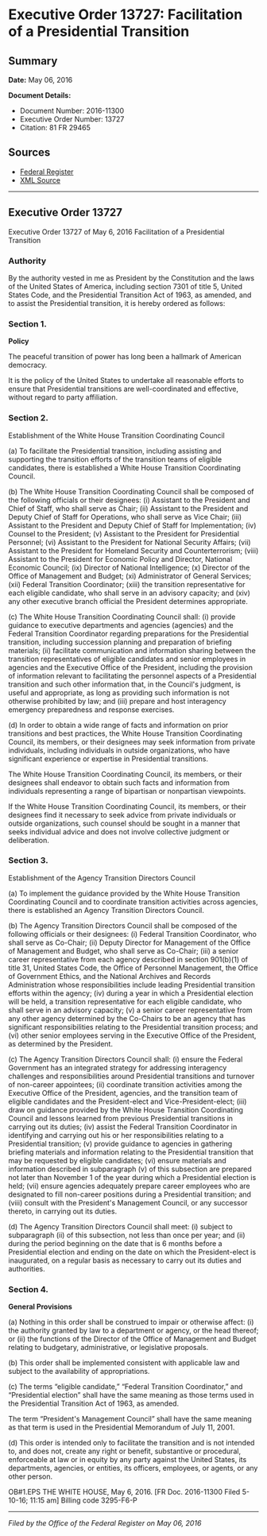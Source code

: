# Executive Order 13727: Facilitation of a Presidential Transition

## Summary

**Date:** May 06, 2016

**Document Details:**
- Document Number: 2016-11300
- Executive Order Number: 13727
- Citation: 81 FR 29465

## Sources
- [Federal Register](https://www.federalregister.gov/documents/2016/05/11/2016-11300/facilitation-of-a-presidential-transition)
- [XML Source](https://www.federalregister.gov/documents/full_text/xml/2016/05/11/2016-11300.xml)

---

## Executive Order 13727

Executive Order 13727 of May 6, 2016
Facilitation of a Presidential Transition
### Authority

By the authority vested in me as President by the Constitution and the laws of the United States of America, including section 7301 of title 5, United States Code, and the Presidential Transition Act of 1963, as amended, and to assist the Presidential transition, it is hereby ordered as follows:
### Section 1.

**Policy**

The peaceful transition of power has long been a hallmark of American democracy.

It is the policy of the United States to undertake all reasonable efforts to ensure that Presidential transitions are well-coordinated and effective, without regard to party affiliation.
### Section 2.

Establishment of the White House Transition Coordinating Council

(a) To facilitate the Presidential transition, including assisting and supporting the transition efforts of the transition teams of eligible candidates, there is established a White House Transition Coordinating Council.

(b) The White House Transition Coordinating Council shall be composed of the following officials or their designees:
    (i) Assistant to the President and Chief of Staff, who shall serve as Chair;
    (ii) Assistant to the President and Deputy Chief of Staff for Operations, who shall serve as Vice Chair;
    (iii) Assistant to the President and Deputy Chief of Staff for Implementation;
    (iv) Counsel to the President;
    (v) Assistant to the President for Presidential Personnel;
    (vi) Assistant to the President for National Security Affairs;
    (vii) Assistant to the President for Homeland Security and Counterterrorism;
    (viii) Assistant to the President for Economic Policy and Director, National Economic Council;
    (ix) Director of National Intelligence;
    (x) Director of the Office of Management and Budget;
    (xi) Administrator of General Services;
    (xii) Federal Transition Coordinator;
    (xiii) the transition representative for each eligible candidate, who shall serve in an advisory capacity; and
    (xiv) any other executive branch official the President determines appropriate.

(c) The White House Transition Coordinating Council shall:
    (i) provide guidance to executive departments and agencies (agencies) and the Federal Transition Coordinator regarding preparations for the Presidential transition, including succession planning and preparation of briefing materials;
    (ii) facilitate communication and information sharing between the transition representatives of eligible candidates and senior employees in agencies and the Executive Office of the President, including the provision of information relevant to facilitating the personnel aspects of a Presidential transition and such other information that, in the Council's judgment, 
is useful and appropriate, as long as providing such information is not otherwise prohibited by law; and
    (iii) prepare and host interagency emergency preparedness and response exercises.

(d) In order to obtain a wide range of facts and information on prior transitions and best practices, the White House Transition Coordinating Council, its members, or their designees may seek information from private individuals, including individuals in outside organizations, who have significant experience or expertise in Presidential transitions.

The White House Transition Coordinating Council, its members, or their designees shall endeavor to obtain such facts and information from individuals representing a range of bipartisan or nonpartisan viewpoints.

If the White House Transition Coordinating Council, its members, or their designees find it necessary to seek advice from private individuals or outside organizations, such counsel should be sought in a manner that seeks individual advice and does not involve collective judgment or deliberation.
### Section 3.

Establishment of the Agency Transition Directors Council

(a) To implement the guidance provided by the White House Transition Coordinating Council and to coordinate transition activities across agencies, there is established an Agency Transition Directors Council.

(b) The Agency Transition Directors Council shall be composed of the following officials or their designees:
    (i) Federal Transition Coordinator, who shall serve as Co-Chair;
    (ii) Deputy Director for Management of the Office of Management and Budget, who shall serve as Co-Chair;
    (iii) a senior career representative from each agency described in section 901(b)(1) of title 31, United States Code, the Office of Personnel Management, the Office of Government Ethics, and the National Archives and Records Administration whose responsibilities include leading Presidential transition efforts within the agency;
    (iv) during a year in which a Presidential election will be held, a transition representative for each eligible candidate, who shall serve in an advisory capacity;
    (v) a senior career representative from any other agency determined by the Co-Chairs to be an agency that has significant responsibilities relating to the Presidential transition process; and
    (vi) other senior employees serving in the Executive Office of the President, as determined by the President.

(c) The Agency Transition Directors Council shall:
    (i) ensure the Federal Government has an integrated strategy for addressing interagency challenges and responsibilities around Presidential transitions and turnover of non-career appointees;
    (ii) coordinate transition activities among the Executive Office of the President, agencies, and the transition team of eligible candidates and the President-elect and Vice-President-elect;
    (iii) draw on guidance provided by the White House Transition Coordinating Council and lessons learned from previous Presidential transitions in carrying out its duties;
    (iv) assist the Federal Transition Coordinator in identifying and carrying out his or her responsibilities relating to a Presidential transition;
    (v) provide guidance to agencies in gathering briefing materials and information relating to the Presidential transition that may be requested by eligible candidates;
    (vi) ensure materials and information described in subparagraph (v) of this subsection are prepared not later than November 1 of the year during which a Presidential election is held;
    (vii) ensure agencies adequately prepare career employees who are designated to fill non-career positions during a Presidential transition; and
    (viii) consult with the President's Management Council, or any successor thereto, in carrying out its duties.

(d) The Agency Transition Directors Council shall meet:
    (i) subject to subparagraph (ii) of this subsection, not less than once per year; and
    (ii) during the period beginning on the date that is 6 months before a Presidential election and ending on the date on which the President-elect is inaugurated, on a regular basis as necessary to carry out its duties and authorities.
### Section 4.

**General Provisions**

(a) Nothing in this order shall be construed to impair or otherwise affect:
    (i) the authority granted by law to a department or agency, or the head thereof; or
    (ii) the functions of the Director of the Office of Management and Budget relating to budgetary, administrative, or legislative proposals.

(b) This order shall be implemented consistent with applicable law and subject to the availability of appropriations.

(c) The terms “eligible candidate,” “Federal Transition Coordinator,” and “Presidential election” shall have the same meaning as those terms used in the Presidential Transition Act of 1963, as amended.

The term “President's Management Council” shall have the same meaning as that term is used in the Presidential Memorandum of July 11, 2001.

(d) This order is intended only to facilitate the transition and is not intended to, and does not, create any right or benefit, substantive or procedural, enforceable at law or in equity by any party against the United States, its departments, agencies, or entities, its officers, employees, or agents, or any other person.

OB#1.EPS
THE WHITE HOUSE,
May 6, 2016.
[FR Doc. 2016-11300 
Filed 5-10-16; 11:15 am]
Billing code 3295-F6-P

---

*Filed by the Office of the Federal Register on May 06, 2016*
